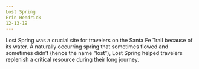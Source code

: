 ```yaml
---
Lost Spring
Erin Hendrick 
12-13-19
---
```




Lost Spring was a crucial site for travelers on the Santa Fe Trail because of its water. A naturally occurring spring that sometimes flowed and sometimes didn’t (hence the name “lost”), Lost Spring helped travelers replenish a critical resource during their long journey. 
